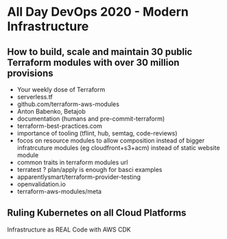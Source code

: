# All Day DevOps 2020 - Modern Infrastructure

## How to build, scale and maintain 30 public Terraform modules with over 30 million provisions

* Your weekly dose of Terraform
* serverless.tf
* github.com/terraform-aws-modules
* Anton Babenko, Betajob
* documentation (humans and pre-commit-terraform)
* terraform-best-practices.com
* importance of tooling (tflint, hub, semtag, code-reviews)
* focos on resource modules to allow composition instead of bigger infratrcuture modules (eg cloudfront+s3+acm) instead of static website module
* common traits in terraform modules url
* terratest ? plan/apply is enough for basci examples
* apparentlysmart/terraform-provider-testing
* openvalidation.io
* terraform-aws-modules/meta

## Ruling Kubernetes on all Cloud Platforms

Infrastructure as REAL Code with AWS CDK